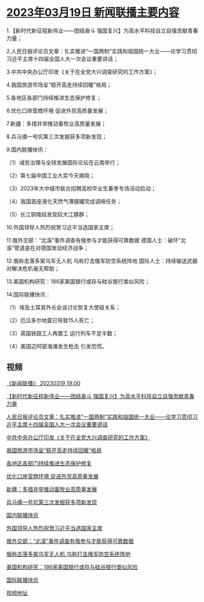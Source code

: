 # [2023年03月19日 新闻联播主要内容](https://tv.cctv.com/lm/xwlb/day/20230319.shtml)

1.【新时代新征程新伟业——团结奋斗 强国复兴】为高水平科技自立自强贡献青春力量；

2.人民日报评论员文章：扎实推进“一国两制”实践和祖国统一大业——论学习贯彻习近平主席十四届全国人大一次会议重要讲话；

3.中共中央办公厅印发《关于在全党大兴调查研究的工作方案》；

4.我国旅游市场呈“稳开高走持续回暖”格局；

5.各地区各部门持续推进生态保护修复；

6.优化口岸营商环境 促进外贸高质量发展；

7.新疆：多措并举推动畜牧业高质量发展；

8.兵马俑一号坑第三次发掘获多项新发现；

9.国内联播快讯：

（1）减贫治理与全球发展国际论坛在云南举行；

（2）第七届中国工业大奖今天揭晓；

（3）2023年大中城市联合招聘高校毕业生春季专场活动启动；

（4）我国首座液化天然气薄膜罐完成调峰任务；

（5）长江铜陵段发现较大江豚群；

10.外国领导人热烈祝贺习近平当选国家主席；

11.俄外交部：“北溪”事件调查有俄参与才能获得可靠数据 德国人士：破坏“北溪”管道是在对德国发动经济战争；

12.俄称击落多架乌军无人机 乌称打击俄军防空系统阵地 国际人士：持续输送武器对解决危机毫无帮助；

13.美国机构研究：186家美国银行或存与硅谷银行类似风险；

14.国际联播快讯：

（1）埃及土耳其外长会谈讨论恢复大使级关系；

（2）厄瓜多尔地震已导致15人死亡；

（3）英国铁路工人再罢工 运行列车不足半数；

（4）美国迈阿密海滩发生枪击 引发恐慌。

## 视频

[《新闻联播》 20230319 19:00](https://tv.cctv.com/2023/03/19/VIDEmI6ZUIMxz9GD04SIu5LU230319.shtml)

[【新时代新征程新伟业——团结奋斗 强国复兴】为高水平科技自立自强贡献青春力量](https://tv.cctv.com/2023/03/19/VIDEF46D7ppbv6cW8gPo4tLi230319.shtml)

[人民日报评论员文章：扎实推进“一国两制”实践和祖国统一大业——论学习贯彻习近平主席十四届全国人大一次会议重要讲话](https://tv.cctv.com/2023/03/19/VIDExrooUdgybKJnPQkguQ0U230319.shtml)

[中共中央办公厅印发《关于在全党大兴调查研究的工作方案》](https://tv.cctv.com/2023/03/19/VIDExkm1SC5yNwtpo6bRLhsS230319.shtml)

[我国旅游市场呈“稳开高走持续回暖”格局](https://tv.cctv.com/2023/03/19/VIDEO6NCRa9LTWsbo292jTZQ230319.shtml)

[各地区各部门持续推进生态保护修复](https://tv.cctv.com/2023/03/19/VIDESfkvd6xKaBIOE5YKpi56230319.shtml)

[优化口岸营商环境 促进外贸高质量发展](https://tv.cctv.com/2023/03/19/VIDEX1QkP9tmxl6U9iB57Gry230319.shtml)

[新疆：多措并举推动畜牧业高质量发展](https://tv.cctv.com/2023/03/19/VIDE62ILuLKd5dAaVi7ycyiv230319.shtml)

[兵马俑一号坑第三次发掘获多项新发现](https://tv.cctv.com/2023/03/19/VIDELc5Q5DA3o9jHYPbkbXwq230319.shtml)

[国内联播快讯](https://tv.cctv.com/2023/03/19/VIDEBhRKQGXfl5qdRRiu1f6a230319.shtml)

[外国领导人热烈祝贺习近平当选国家主席](https://tv.cctv.com/2023/03/19/VIDEBNZAJ86zfNEqxlTKJXvy230319.shtml)

[俄外交部：“北溪”事件调查有俄参与才能获得可靠数据](https://tv.cctv.com/2023/03/19/VIDEtaftPR0Shh73YdTSgs7z230319.shtml)

[俄称击落多架乌军无人机 乌称打击俄军防空系统阵地](https://tv.cctv.com/2023/03/19/VIDEbbrvvwGF30R8tf9edjla230319.shtml)

[美国机构研究：186家美国银行或存与硅谷银行类似风险](https://tv.cctv.com/2023/03/19/VIDEEmXLAsFy4qwER7Q4jMm6230319.shtml)

[国际联播快讯](https://tv.cctv.com/2023/03/19/VIDE97NWRWlD3Y0gkoJn98e7230319.shtml)

[视频地址](https://tv.cctv.com/lm/xwlb/day/20230319.shtml) 

